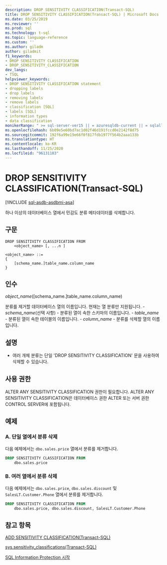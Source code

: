 ```yaml
---
description: DROP SENSITIVITY CLASSIFICATION(Transact-SQL)
title: DROP SENSITIVITY CLASSIFICATION(Transact-SQL) | Microsoft Docs
ms.date: 03/25/2019
ms.reviewer: ''
ms.prod: sql
ms.technology: t-sql
ms.topic: language-reference
ms.custom: ''
ms.author: giladm
author: giladmit
f1_keywords:
- DROP SENSITIVITY CLASSIFICATION
- DROP_SENSITIVITY_CLASSIFICATION
dev_langs:
- TSQL
helpviewer_keywords:
- DROP SENSITIVITY CLASSIFICATION statement
- dropping labels
- drop labels
- removing labels
- remove labels
- classification [SQL]
- labels [SQL]
- information types
- data classification
monikerRange: " >= sql-server-ver15 || = azuresqldb-current || = sqlallproducts-allversions"
ms.openlocfilehash: 6b09e5e60bd7ac1d02f46d191fccd0e2142f8d75
ms.sourcegitcommit: 192f6a99e19e66f0f817fdb1977f564b2aaa133b
ms.translationtype: HT
ms.contentlocale: ko-KR
ms.lasthandoff: 11/25/2020
ms.locfileid: "96131103"
---
```

# <a name="drop-sensitivity-classification-transact-sql"></a>DROP SENSITIVITY CLASSIFICATION(Transact-SQL)
[!INCLUDE [sql-asdb-asdbmi-asa](../../includes/applies-to-version/sql-asdb-asdbmi-asa.md)]

하나 이상의 데이터베이스 열에서 민감도 분류 메타데이터를 삭제합니다.

## <a name="syntax"></a>구문

```syntaxsql
DROP SENSITIVITY CLASSIFICATION FROM
    <object_name> [, ...n ]

<object_name> ::=
{
    [schema_name.]table_name.column_name
}
```  

## <a name="arguments"></a>인수  

*object_name*([schema_name.]table_name.column_name)

분류를 제거할 데이터베이스 열의 이름입니다. 현재는 열 분류만 지원됩니다.
    - *schema_name*(선택 사항) - 분류된 열이 속한 스키마의 이름입니다.
    - *table_name* - 분류된 열이 속한 테이블의 이름입니다.
    - *column_name* - 분류를 삭제할 열의 이름입니다.

## <a name="remarks"></a>설명  

- 여러 개체 분류는 단일 'DROP SENSITIVITY CLASSIFICATION' 문을 사용하여 삭제할 수 있습니다.

## <a name="permissions"></a>사용 권한  

ALTER ANY SENSITIVITY CLASSIFICATION 권한이 필요합니다. ALTER ANY SENSITIVITY CLASSIFICATION은 데이터베이스 권한 ALTER 또는 서버 권한 CONTROL SERVER에 포함됩니다.


## <a name="examples"></a>예제  


### <a name="a-dropping-classification-from-a-single-column"></a>A. 단일 열에서 분류 삭제

다음 예제에서는 `dbo.sales.price` 열에서 분류를 제거합니다.  

```sql
DROP SENSITIVITY CLASSIFICATION FROM
    dbo.sales.price
```

### <a name="b-dropping-classification-from-multiple-columns"></a>B. 여러 열에서 분류 삭제

다음 예제에서는 `dbo.sales.price`, `dbo.sales.discount` 및 `SalesLT.Customer.Phone` 열에서 분류를 제거합니다.  

```sql
DROP SENSITIVITY CLASSIFICATION FROM
    dbo.sales.price, dbo.sales.discount, SalesLT.Customer.Phone  
```

## <a name="see-also"></a>참고 항목  

[ADD SENSITIVITY CLASSIFICATION(Transact-SQL)](../../t-sql/statements/add-sensitivity-classification-transact-sql.md)

[sys.sensitivity_classifications(Transact-SQL)](../../relational-databases/system-catalog-views/sys-sensitivity-classifications-transact-sql.md)

[SQL Information Protection 시작](https://aka.ms/sqlip)
